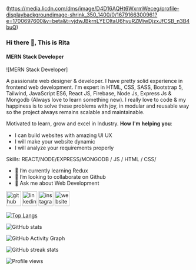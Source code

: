 (https://media.licdn.com/dms/image/D4D16AQHt6WxrmWeceg/profile-displaybackgroundimage-shrink_350_1400/0/1679166300961?e=1700697600&v=beta&t=vjdwJBkrnLYEOltaU6hyuRZMiwDjzxJfCSB_n3B4buQ)
### Hi there 👋, This is Rita
#### MERN Stack Developer
![MERN Stack Developer]

A passionate web designer & developer. I have pretty solid experience in frontend web development.
I'm expert in HTML, CSS, SASS, Bootstrap 5, Tailwind, JavaScript ES6, React JS, Firebase, Node Js, Express Js & Mongodb (Always love to learn something new).
I really love to code & my happiness is to solve these problems with joy, in modular and reusable way so the project always remains scalable and maintainable.

Motivated to learn, grow and excel in Industry.
𝐇𝐨𝐰 𝐈'𝐦 𝐡𝐞𝐥𝐩𝐢𝐧𝐠 𝐲𝐨𝐮:
* I can build websites with amazing UI UX
* I will make your website dynamic
* I will analyze your requirements properly

Skills:  REACT/NODE/EXPRESS/MONGODB / JS / HTML / CSS/

- 🌱 I’m currently learning Redux 
- 👯 I’m looking to collaborate on Github 
- 💬 Ask me about Web Development 


[<img src='https://cdn.jsdelivr.net/npm/simple-icons@3.0.1/icons/github.svg' alt='github' height='40'>](https://github.com/RitaM5)  [<img src='https://cdn.jsdelivr.net/npm/simple-icons@3.0.1/icons/linkedin.svg' alt='linkedin' height='40'>](https://www.linkedin.com/in/https://www.linkedin.com/in/ritamoni//)  [<img src='https://cdn.jsdelivr.net/npm/simple-icons@3.0.1/icons/instagram.svg' alt='instagram' height='40'>](https://www.instagram.com/ritachowdhury71/)  [<img src='https://cdn.jsdelivr.net/npm/simple-icons@3.0.1/icons/icloud.svg' alt='website' height='40'>](https://rita-dev.netlify.app/)  

[![Top Langs](https://github-readme-stats.vercel.app/api/top-langs/?username=RitaM5)](https://github.com/anuraghazra/github-readme-stats)

![GitHub stats](https://github-readme-stats.vercel.app/api?username=RitaM5&show_icons=true&count_private=true)  

![GitHub Activity Graph](https://activity-graph.herokuapp.com/graph?username=RitaM5)  

![GitHub streak stats](https://streak-stats.demolab.com/?user=RitaM5)  

![Profile views](https://gpvc.arturio.dev/RitaM5)  
